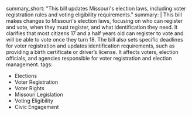 summary_short: "This bill updates Missouri's election laws, including voter registration rules and voting eligibility requirements."
summary: |
  This bill makes changes to Missouri's election laws, focusing on who can register and vote, when they must register, and what identification they need. It clarifies that most citizens 17 and a half years old can register to vote and will be able to vote once they turn 18. The bill also sets specific deadlines for voter registration and updates identification requirements, such as providing a birth certificate or driver’s license. It affects voters, election officials, and agencies responsible for voter registration and election management.
tags:
  - Elections
  - Voter Registration
  - Voter Rights
  - Missouri Legislation
  - Voting Eligibility
  - Civic Engagement
